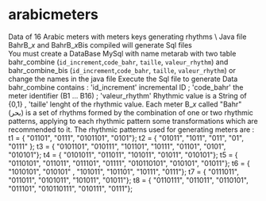 # arabicmeters
Data of 16 Arabic meters with meters keys generating rhythms \\
Java file BahrB_$x$ and BahrB_$x$Bis compiled will generate Sql files  
You must create a DataBase MySql  with name metarab  with two table bahr_combine (`id_increment`,`code_bahr`, `taille`, `valeur_rhythm`) and bahr_combine_bis (`id_increment`,`code_bahr`, `taille`, `valeur_rhythm`) or change the names in the java file
Execute the Sql file to generate Data
bahr_combine contains : 'id_increment' incremental ID ;  'code_bahr' the meter identifier (B1 ... B16) ; 'valeur_rhythm' Rhythmic value is a String of {0,1} , 'taille' lenght of the rhythmic value.
Each meter B_$x$ called "Bahr" (بحر) is a set of rhythms formed by the combination of one or two rhythmic patterns, applying to each rhythmic pattern some transformations which are recommended to it.
The rhythmic patterns used for generating meters  are :
t1 = { "01101", "0111", "0101101", "0101"};
t2 = { "01011", "1011", "011", "01", "0111" };
t3 = { "0101101", "010111", "101101", "10111", "01101", "0101", "010101"};
t4 = { "0101011", "011011", "101011", "01011", "010101"};
t5 = { "0110101", "011011", "011101", "01111", "010110101", "010101", "01011"};
t6 = { "1010101", "010101" , "101011", "101101", "10111", "0111"};
t7 = { "0111011", "011011", "0101011", "101011", "01011"};
t8 = { "0110111", "011011", "0110101", "011101", "010110111", "010111", "0111"};
